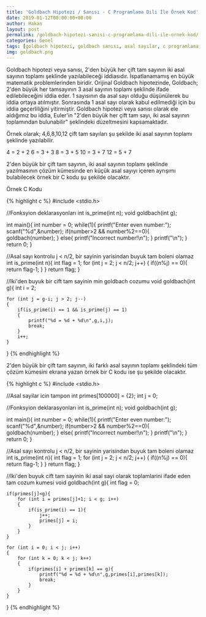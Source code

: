 ```yaml
---
title: 'Goldbach Hipotezi / Sanısı - C Programlama Dili İle Örnek Kod'
date: 2019-01-12T00:00:00+00:00
author: Hakan
layout: post
permalink: /goldbach-hipotezi-sanisi-c-programlama-dili-ile-ornek-kod/
categories: Genel
tags: [goldbach hipotezi, goldbach sanısı, asal sayılar, c programlama, c örnek]
img: goldbach.png
---
```

Goldbach hipotezi veya sanısı, 2'den büyük her çift tam sayının iki asal sayının toplamı şeklinde yazılabileceği iddiasıdır. İspatlanamamış en büyük matematik problemlerinden biridir. Orijinal Goldbach hipotezinde, Goldbach; 2'den büyük her tamsayının 3 asal sayının toplamı şeklinde ifade edilebileceğini iddia eder. 1 sayısının da asal sayı olduğu düşünülerek bu iddia ortaya atılmıştır. Sonrasında 1 asal sayı olarak kabul edilmediği için bu iddia geçerliliğini yitirmiştir. Goldbach hipotezi veya sanısı olarak ele aldığımız bu iddia, Euler'in "2'den büyük her çift tam sayı, iki asal sayının toplamından bulunabilir" şeklindeki düzeltmesini kapsamaktadır. 

Örnek olarak; 4,6,8,10,12 çift tam sayıları şu şekilde iki asal sayının toplamı şeklinde yazılabilir.

4 = 2 + 2
6 = 3 + 3
8 = 3 + 5
10 = 3 + 7
12 = 5 + 7

2'den büyük bir çift tam sayının, iki asal sayının toplamı şeklinde yazılmasının çözüm kümesinde en küçük asal sayıyı içeren ayrışımı bulabilecek örnek bir C kodu şu şekilde olacaktır.

Örnek C Kodu

{% highlight c %}
#include <stdio.h>

//Fonksyion deklarasyonları
int is_prime(int n);
void goldbach(int g);

int main(){
	int number = 0;
	while(1){
		printf("Enter even number:");
		scanf("%d",&number);
		if(number>2 && number%2==0){
			goldbach(number);
		}
		else{
			printf("Incorrect number!\n");
		}
		printf("\n");
	}
	return 0;
}


//Asal sayı kontrolu j < n/2, bir sayinin yarisindan buyuk tam boleni olamaz
int is_prime(int n){
	int flag = 1;
	for (int j = 2; j < n/2; j++)
	{
		if((n%j) == 0){
			return flag-1;
		}
	}
	return flag;
}


//Iki'den buyuk bir cift tam sayinin min goldbach cozumu
void goldbach(int g){
	int i = 2;

	for (int j = g-i; j > 2; j--)
	{
		if(is_prime(i) == 1 && is_prime(j) == 1)
		{
			printf("%d = %d + %d\n",g,i,j);
			break;
		}
		i++;
	}
}
{% endhighlight %}

2'den büyük bir çift tam sayının, iki farklı asal sayının toplamı şeklindeki tüm çözüm kümesini ekrana yazan örnek bir C kodu ise şu şekilde olacaktır.

{% highlight c %}
#include <stdio.h>

//Asal sayilar icin tampon
int primes[100000] = {2};
int j = 0;

//Fonksyion deklarasyonları
int is_prime(int n);
void goldbach(int g);

int main(){
	int number = 0;
	while(1){
		printf("Enter even number:");
		scanf("%d",&number);
		if(number>2 && number%2==0){
			goldbach(number);
		}
		else{
			printf("Incorrect number!\n");
		}
		printf("\n");
	}
	return 0;
}

//Asal sayı kontrolu j < n/2, bir sayinin yarisindan buyuk tam boleni olamaz
int is_prime(int n){
	int flag = 1;
	for (int j = 2; j < n/2; j++)
	{
		if((n%j) == 0){
			return flag-1;
		}
	}
	return flag;
}

//Iki'den buyuk cift tam sayinin iki asal sayi olarak toplamlarini ifade eden tam cozum kumesi
void goldbach(int g){
	int flag = 0;

	if(primes[j]<g){
		for (int i = primes[j]+1; i < g; i++)
		{
			if(is_prime(i) == 1){
				j++;
				primes[j] = i;
			}
		}		
	}

	for (int i = 0; i < j; i++)
	{
		for (int k = 0; k < j; k++)
		{
			if(primes[i] + primes[k] == g){
				printf("%d = %d + %d\n",g,primes[i],primes[k]);
				break;
			}
		}
	}

}
{% endhighlight %}